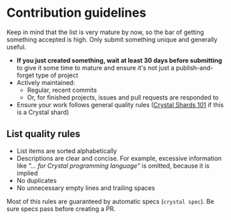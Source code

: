 # Contribution guidelines

Keep in mind that the list is very mature by now, so the bar of getting something accepted is high. Only submit something unique and generally useful.

  - **If you just created something, wait at least 30 days before submitting** to give it some time to mature and ensure it's not just a publish-and-forget type of project
  - Actively maintained:
    - Regular, recent commits
    - Or, for finished projects, issues and pull requests are responded to
  - Ensure your work follows general quality rules ([Crystal Shards 101](https://github.com/mccallofthewild/crystal-shards-101) if this is a Crystal shard)

## List quality rules

  - List items are sorted alphabetically
  - Descriptions are clear and concise. For example, excessive information like *"... for Crystal programming language"* is omitted, because it is implied
  - No duplicates
  - No unnecessary empty lines and trailing spaces

Most of this rules are guaranteed by automatic specs (`crystal spec`). Be sure specs pass before creating a PR.
